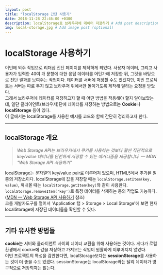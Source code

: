 ```yaml
---
layout: post
title: "localStorage 간단 사용기"
date: 2018-11-28 22:46:00 +0300
description: localStorage로 브라우저에 데이터 저장하기 # Add post description (optional)
img: local-storage.jpg # Add image post (optional)
---
```

# localStorage 사용하기

이번에 외주 작업으로 리더십 진단 페이지를 제작하게 되었다. 사용자 데이터, 그리고 사용자가 입력한 40여 개 문항에 대한 응답 데이터를 어딘가에 저장한 뒤, 그것을 바탕으로 진단 결과를 보여주는 작업이다. 데이터를 서버에 저장할 수도 있겠지만, 이번 프로젝트는 서버는 따로 두지 않고 브라우저 위에서만 돌아가도록 제작해 달라는 요청을 받았다.  
그래서 브라우저에 데이터를 저장하고자 할 때 어떤 방법을 적용해야 할지 알아보았는데, 일단 클라이언트(브라우저)단에 데이터를 저장하는 방법으로는 **Cookie**나 **localStorage** 등이 있다.  
이 글에서는 localStorage를 사용한 예시를 코드와 함께 간단히 정리하고자 한다.

---
## localStorage 개요
> *Web Storage API는 브라우저에서 쿠키를 사용하는 것보다 훨씬 직관적으로 key/value 데이터를 안전하게 저장할 수 있는 메커니즘을 제공합니다.   –– MDN "Web Storage API 사용하기"*  

localStorage는 문자열의 key/value pair로 이루어져 있으며, HTML5에서 추가된 일종의 저장소이다. localStorage에 값을 저장할 때는 `localStorage.setItem(key, value)`, 꺼내올 때는 `localStorage.getItem(key)`와 같이 사용한다. `localStorage.removeItem('key')`로 특정 데이터를 삭제하는 등의 작업도 가능하다.  
([MDN — Web Storage API 사용하기](https://developer.mozilla.org/ko/docs/Web/API/Web_Storage_API/Using_the_Web_Storage_API) 참조)  
크롬 개발자도구를 열어서 'Application 탭 > Storage > Local Storage'에 보면 현재 localStorage에 저장된 데이터들을 확인할 수 있다.


---
## 기타 유사한 방법들
**cookie**는 서버와 클라이언트 사이의 데이터 교환을 위해 사용하는 것이다. 게다가 로컬 환경에서 cookie에 값을 저장하고 가져오는 작업이 원활하게 이루어지지 않았다.  
이번 프로젝트의 특성을 감안한다면, localStorage보다는 **sessionStorage**를 사용하는 것이 더 좋을 수도 있겠다. sessionStorage는 localStorage와는 달리 데이터가 영구적으로 저장되지는 않는다.